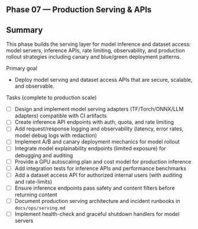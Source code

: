 ## Phase 07 — Production Serving & APIs

Summary
-------
This phase builds the serving layer for model inference and dataset access: model servers, inference APIs, rate limiting, observability, and production rollout strategies including canary and blue/green deployment patterns.

Primary goal
- Deploy model serving and dataset access APIs that are secure, scalable, and observable.

Tasks (complete to production scale)
- [ ] Design and implement model serving adapters (TF/Torch/ONNX/LLM adapters) compatible with CI artifacts
- [ ] Create inference API endpoints with auth, quota, and rate limiting
- [ ] Add request/response logging and observability (latency, error rates, model debug logs with redaction)
- [ ] Implement A/B and canary deployment mechanics for model rollout
- [ ] Integrate model explainability endpoints (limited exposure) for debugging and auditing
- [ ] Provide a GPU autoscaling plan and cost model for production inference
- [ ] Add integration tests for inference APIs and performance benchmarks
- [ ] Add a dataset access API for authorized internal users (with auditing and rate-limits)
- [ ] Ensure inference endpoints pass safety and content filters before returning content
- [ ] Document production serving architecture and incident runbooks in `docs/ops/serving.md`
- [ ] Implement health-check and graceful shutdown handlers for model servers
